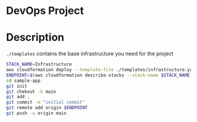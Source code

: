 # DevOps Project

# Description

`./templates` contains the base infrastructure you need for the project

```bash
STACK_NAME=Infrastructure
aws cloudformation deploy --template-file ./templates/infrastructure.yaml --stack-name $STACK_NAME --capabilities CAPABILITY_IAM
ENDPOINT=$(aws cloudformation describe-stacks --stack-name $STACK_NAME --query "Stacks[0].Outputs[?OutputKey == 'HTTPSEndpoint'].OutputValue" --output text)
cd sample-app
git init
git chekout -b main
git add .
git commit -m "initial commit"
git remote add origin $ENDPOINT
git push -u origin main
```